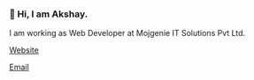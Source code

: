 ### 👋 Hi, I am Akshay.

I am working as Web Developer at Mojgenie IT Solutions Pvt Ltd.

[Website](https://akshaykp.in)

[Email](mailto:admin@akshaykp.in)
